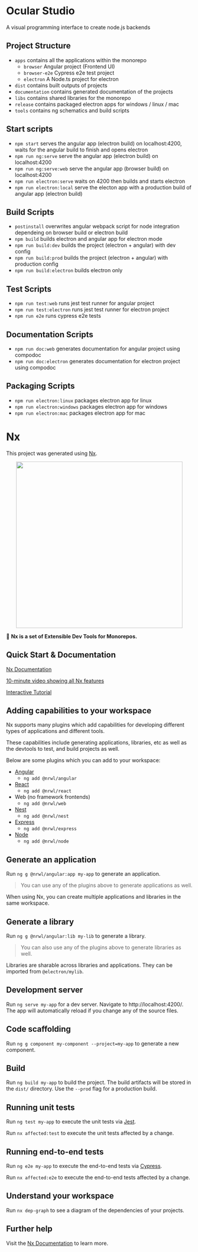 # Ocular Studio

A visual programming interface to create node.js backends

## Project Structure

- `apps` contains all the applications within the monorepo
  - `browser` Angular project (Frontend UI)
  - `browser-e2e` Cypress e2e test project
  - `electron` A Node.ts project for electron
- `dist` contains built outputs of projects
- `documentation` contains generated documentation of the projects
- `libs` contains shared libraries for the monorepo
- `release` contains packaged electron apps for windows / linux / mac
- `tools` contains ng schematics and build scripts

## Start scripts

- `npm start` serves the angular app (electron build) on localhost:4200, waits for the angular build to finish and opens electron
- `npm run ng:serve` serve the angular app (electron build) on localhost:4200
- `npm run ng:serve:web` serve the angular app (browser build) on localhost:4200
- `npm run electron:serve` waits on 4200 then builds and starts electron
- `npm run electron:local` serve the electon app with a production build of angular app (electron build)

## Build Scripts

- `postinstall` overwrites angular webpack script for node integration dependeing on browser build or electron build
- `npm build` builds electron and angular app for electron mode
- `npm run build:dev` builds the project (electron + angular) with dev config
- `npm run build:prod` builds the project (electron + angular) with production config
- `npm run build:electron` builds electron only

## Test Scripts

- `npm run test:web` runs jest test runner for angular project
- `npm run test:electron` runs jest test runner for electron project
- `npm run e2e` runs cypress e2e tests

## Documentation Scripts

- `npm run doc:web` generates documentation for angular project using compodoc
- `npm run doc:electron` generates documentation for electron project using compodoc

## Packaging Scripts

- `npm run electron:linux` packages electron app for linux
- `npm run electron:windows` packages electron app for windows
- `npm run electron:mac` packages electron app for mac

# Nx

This project was generated using [Nx](https://nx.dev).

<p align="center"><img src="https://raw.githubusercontent.com/nrwl/nx/master/nx-logo.png" width="450"></p>

🔎 **Nx is a set of Extensible Dev Tools for Monorepos.**

## Quick Start & Documentation

[Nx Documentation](https://nx.dev/angular)

[10-minute video showing all Nx features](https://nx.dev/angular/getting-started/what-is-nx)

[Interactive Tutorial](https://nx.dev/angular/tutorial/01-create-application)

## Adding capabilities to your workspace

Nx supports many plugins which add capabilities for developing different types of applications and different tools.

These capabilities include generating applications, libraries, etc as well as the devtools to test, and build projects as well.

Below are some plugins which you can add to your workspace:

- [Angular](https://angular.io)
  - `ng add @nrwl/angular`
- [React](https://reactjs.org)
  - `ng add @nrwl/react`
- Web (no framework frontends)
  - `ng add @nrwl/web`
- [Nest](https://nestjs.com)
  - `ng add @nrwl/nest`
- [Express](https://expressjs.com)
  - `ng add @nrwl/express`
- [Node](https://nodejs.org)
  - `ng add @nrwl/node`

## Generate an application

Run `ng g @nrwl/angular:app my-app` to generate an application.

> You can use any of the plugins above to generate applications as well.

When using Nx, you can create multiple applications and libraries in the same workspace.

## Generate a library

Run `ng g @nrwl/angular:lib my-lib` to generate a library.

> You can also use any of the plugins above to generate libraries as well.

Libraries are sharable across libraries and applications. They can be imported from `@electron/mylib`.

## Development server

Run `ng serve my-app` for a dev server. Navigate to http://localhost:4200/. The app will automatically reload if you change any of the source files.

## Code scaffolding

Run `ng g component my-component --project=my-app` to generate a new component.

## Build

Run `ng build my-app` to build the project. The build artifacts will be stored in the `dist/` directory. Use the `--prod` flag for a production build.

## Running unit tests

Run `ng test my-app` to execute the unit tests via [Jest](https://jestjs.io).

Run `nx affected:test` to execute the unit tests affected by a change.

## Running end-to-end tests

Run `ng e2e my-app` to execute the end-to-end tests via [Cypress](https://www.cypress.io).

Run `nx affected:e2e` to execute the end-to-end tests affected by a change.

## Understand your workspace

Run `nx dep-graph` to see a diagram of the dependencies of your projects.

## Further help

Visit the [Nx Documentation](https://nx.dev/angular) to learn more.
